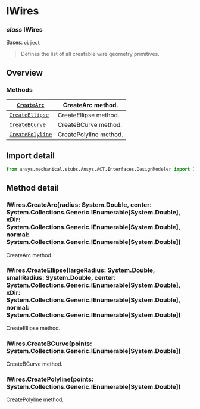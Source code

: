 <a id="iwires"></a>

# IWires

<a id="IWires"></a>

### *class* IWires

Bases: [`object`](https://docs.python.org/3/library/functions.html#object)

> Defines the list of all creatable wire geometry primitives.

> <!-- !! processed by numpydoc !! -->

<a id="overview"></a>

## Overview

### Methods

| [`CreateArc`](#IWires.CreateArc)           | CreateArc method.      |
|--------------------------------------------|------------------------|
| [`CreateEllipse`](#IWires.CreateEllipse)   | CreateEllipse method.  |
| [`CreateBCurve`](#IWires.CreateBCurve)     | CreateBCurve method.   |
| [`CreatePolyline`](#IWires.CreatePolyline) | CreatePolyline method. |

<a id="import-detail"></a>

## Import detail

```python
from ansys.mechanical.stubs.Ansys.ACT.Interfaces.DesignModeler import IWires
```

<a id="method-detail"></a>

## Method detail

<a id="IWires.CreateArc"></a>

### IWires.CreateArc(radius: System.Double, center: System.Collections.Generic.IEnumerable[System.Double], xDir: System.Collections.Generic.IEnumerable[System.Double], normal: System.Collections.Generic.IEnumerable[System.Double])

CreateArc method.

<!-- !! processed by numpydoc !! -->

<a id="IWires.CreateEllipse"></a>

### IWires.CreateEllipse(largeRadius: System.Double, smallRadius: System.Double, center: System.Collections.Generic.IEnumerable[System.Double], xDir: System.Collections.Generic.IEnumerable[System.Double], normal: System.Collections.Generic.IEnumerable[System.Double])

CreateEllipse method.

<!-- !! processed by numpydoc !! -->

<a id="IWires.CreateBCurve"></a>

### IWires.CreateBCurve(points: System.Collections.Generic.IEnumerable[System.Double])

CreateBCurve method.

<!-- !! processed by numpydoc !! -->

<a id="IWires.CreatePolyline"></a>

### IWires.CreatePolyline(points: System.Collections.Generic.IEnumerable[System.Double])

CreatePolyline method.

<!-- !! processed by numpydoc !! -->
